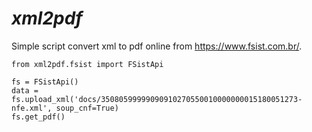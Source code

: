 # _xml2pdf_

Simple script convert xml to pdf online from https://www.fsist.com.br/.

```
from xml2pdf.fsist import FSistApi

fs = FSistApi()
data = fs.upload_xml('docs/35080599999090910270550010000000015180051273-nfe.xml', soup_cnf=True)
fs.get_pdf()

```